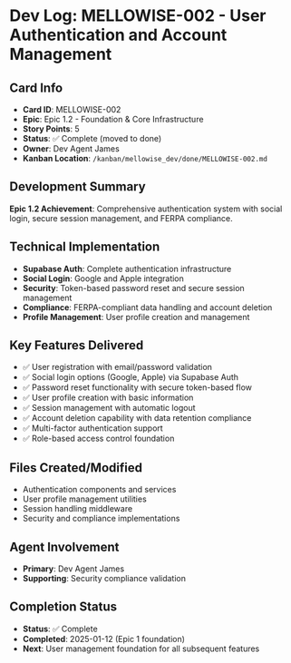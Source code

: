 # Dev Log: MELLOWISE-002 - User Authentication and Account Management

## Card Info
- **Card ID**: MELLOWISE-002
- **Epic**: Epic 1.2 - Foundation & Core Infrastructure
- **Story Points**: 5
- **Status**: ✅ Complete (moved to done)
- **Owner**: Dev Agent James
- **Kanban Location**: `/kanban/mellowise_dev/done/MELLOWISE-002.md`

## Development Summary
**Epic 1.2 Achievement**: Comprehensive authentication system with social login, secure session management, and FERPA compliance.

## Technical Implementation
- **Supabase Auth**: Complete authentication infrastructure
- **Social Login**: Google and Apple integration
- **Security**: Token-based password reset and secure session management
- **Compliance**: FERPA-compliant data handling and account deletion
- **Profile Management**: User profile creation and management

## Key Features Delivered
- ✅ User registration with email/password validation
- ✅ Social login options (Google, Apple) via Supabase Auth
- ✅ Password reset functionality with secure token-based flow
- ✅ User profile creation with basic information
- ✅ Session management with automatic logout
- ✅ Account deletion capability with data retention compliance
- ✅ Multi-factor authentication support
- ✅ Role-based access control foundation

## Files Created/Modified
- Authentication components and services
- User profile management utilities
- Session handling middleware
- Security and compliance implementations

## Agent Involvement
- **Primary**: Dev Agent James
- **Supporting**: Security compliance validation

## Completion Status
- **Status**: ✅ Complete
- **Completed**: 2025-01-12 (Epic 1 foundation)
- **Next**: User management foundation for all subsequent features